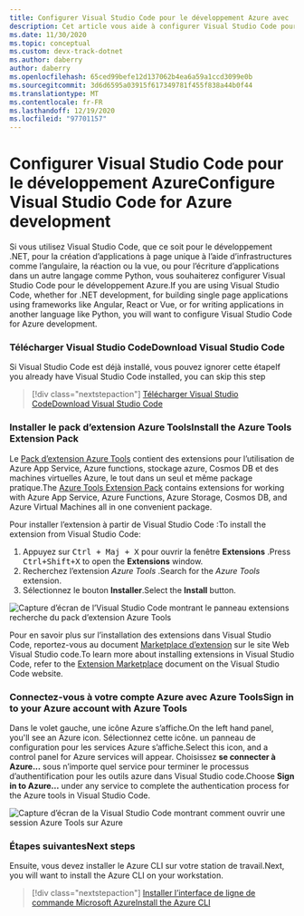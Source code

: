 ```yaml
---
title: Configurer Visual Studio Code pour le développement Azure avec .NET
description: Cet article vous aide à configurer Visual Studio Code pour le développement Azure, y compris l’installation et la configuration de plug-ins appropriés dans VS Code
ms.date: 11/30/2020
ms.topic: conceptual
ms.custom: devx-track-dotnet
ms.author: daberry
author: daberry
ms.openlocfilehash: 65ced99befe12d137062b4ea6a59a1ccd3099e0b
ms.sourcegitcommit: 3d6d6595a03915f617349781f455f838a44b0f44
ms.translationtype: MT
ms.contentlocale: fr-FR
ms.lasthandoff: 12/19/2020
ms.locfileid: "97701157"
---
```

# <a name="configure-visual-studio-code-for-azure-development"></a><span data-ttu-id="b19a5-103">Configurer Visual Studio Code pour le développement Azure</span><span class="sxs-lookup"><span data-stu-id="b19a5-103">Configure Visual Studio Code for Azure development</span></span>

<span data-ttu-id="b19a5-104">Si vous utilisez Visual Studio Code, que ce soit pour le développement .NET, pour la création d’applications à page unique à l’aide d’infrastructures comme l’angulaire, la réaction ou la vue, ou pour l’écriture d’applications dans un autre langage comme Python, vous souhaiterez configurer Visual Studio Code pour le développement Azure.</span><span class="sxs-lookup"><span data-stu-id="b19a5-104">If you are using Visual Studio Code, whether for .NET development, for building single page applications using frameworks like Angular, React or Vue, or for writing applications in another language like Python, you will want to configure Visual Studio Code for Azure development.</span></span>

### <a name="download-visual-studio-code"></a><span data-ttu-id="b19a5-105">Télécharger Visual Studio Code</span><span class="sxs-lookup"><span data-stu-id="b19a5-105">Download Visual Studio Code</span></span>

<span data-ttu-id="b19a5-106">Si Visual Studio Code est déjà installé, vous pouvez ignorer cette étape</span><span class="sxs-lookup"><span data-stu-id="b19a5-106">If you already have Visual Studio Code installed, you can skip this step</span></span>

> [!div class="nextstepaction"]
> [<span data-ttu-id="b19a5-107">Télécharger Visual Studio Code</span><span class="sxs-lookup"><span data-stu-id="b19a5-107">Download Visual Studio Code</span></span>](https://code.visualstudio.com/download)

### <a name="install-the-azure-tools-extension-pack"></a><span data-ttu-id="b19a5-108">Installer le pack d’extension Azure Tools</span><span class="sxs-lookup"><span data-stu-id="b19a5-108">Install the Azure Tools Extension Pack</span></span>

<span data-ttu-id="b19a5-109">Le [Pack d’extension Azure Tools](https://marketplace.visualstudio.com/items?itemName=ms-vscode.vscode-node-azure-pack) contient des extensions pour l’utilisation de Azure App Service, Azure functions, stockage azure, Cosmos DB et des machines virtuelles Azure, le tout dans un seul et même package pratique.</span><span class="sxs-lookup"><span data-stu-id="b19a5-109">The [Azure Tools Extension Pack](https://marketplace.visualstudio.com/items?itemName=ms-vscode.vscode-node-azure-pack) contains extensions for working with Azure App Service, Azure Functions, Azure Storage, Cosmos DB, and Azure Virtual Machines all in one convenient package.</span></span>

<span data-ttu-id="b19a5-110">Pour installer l’extension à partir de Visual Studio Code :</span><span class="sxs-lookup"><span data-stu-id="b19a5-110">To install the extension from Visual Studio Code:</span></span>

1. <span data-ttu-id="b19a5-111">Appuyez sur <kbd>Ctrl + Maj + X</kbd> pour ouvrir la fenêtre **Extensions** .</span><span class="sxs-lookup"><span data-stu-id="b19a5-111">Press <kbd>Ctrl+Shift+X</kbd> to open the **Extensions** window.</span></span>
1. <span data-ttu-id="b19a5-112">Recherchez l’extension *Azure Tools* .</span><span class="sxs-lookup"><span data-stu-id="b19a5-112">Search for the *Azure Tools* extension.</span></span>
1. <span data-ttu-id="b19a5-113">Sélectionnez le bouton **Installer**.</span><span class="sxs-lookup"><span data-stu-id="b19a5-113">Select the **Install** button.</span></span>

![Capture d’écran de l’Visual Studio Code montrant le panneau extensions recherche du pack d’extension Azure Tools](./media/visual-studio-code-azure-tools.png)

<span data-ttu-id="b19a5-115">Pour en savoir plus sur l’installation des extensions dans Visual Studio Code, reportez-vous au document [Marketplace d’extension](https://code.visualstudio.com/docs/editor/extension-gallery) sur le site Web Visual Studio code.</span><span class="sxs-lookup"><span data-stu-id="b19a5-115">To learn more about installing extensions in Visual Studio Code, refer to the [Extension Marketplace](https://code.visualstudio.com/docs/editor/extension-gallery) document on the Visual Studio Code website.</span></span>

### <a name="sign-in-to-your-azure-account-with-azure-tools"></a><span data-ttu-id="b19a5-116">Connectez-vous à votre compte Azure avec Azure Tools</span><span class="sxs-lookup"><span data-stu-id="b19a5-116">Sign in to your Azure account with Azure Tools</span></span>

<span data-ttu-id="b19a5-117">Dans le volet gauche, une icône Azure s’affiche.</span><span class="sxs-lookup"><span data-stu-id="b19a5-117">On the left hand panel, you'll see an Azure icon.</span></span> <span data-ttu-id="b19a5-118">Sélectionnez cette icône. un panneau de configuration pour les services Azure s’affiche.</span><span class="sxs-lookup"><span data-stu-id="b19a5-118">Select this icon, and a control panel for Azure services will appear.</span></span> <span data-ttu-id="b19a5-119">Choisissez **se connecter à Azure...** sous n’importe quel service pour terminer le processus d’authentification pour les outils azure dans Visual Studio code.</span><span class="sxs-lookup"><span data-stu-id="b19a5-119">Choose **Sign in to Azure...** under any service to complete the authentication process for the Azure tools in Visual Studio Code.</span></span>

![Capture d’écran de la Visual Studio Code montrant comment ouvrir une session Azure Tools sur Azure](./media/visual-studio-code-azure-login.png)

### <a name="next-steps"></a><span data-ttu-id="b19a5-121">Étapes suivantes</span><span class="sxs-lookup"><span data-stu-id="b19a5-121">Next steps</span></span>

<span data-ttu-id="b19a5-122">Ensuite, vous devez installer le Azure CLI sur votre station de travail.</span><span class="sxs-lookup"><span data-stu-id="b19a5-122">Next, you will want to install the Azure CLI on your workstation.</span></span>

> [!div class="nextstepaction"]
> [<span data-ttu-id="b19a5-123">Installer l’interface de ligne de commande Microsoft Azure</span><span class="sxs-lookup"><span data-stu-id="b19a5-123">Install the Azure CLI</span></span>](./install-azure-cli.md)
